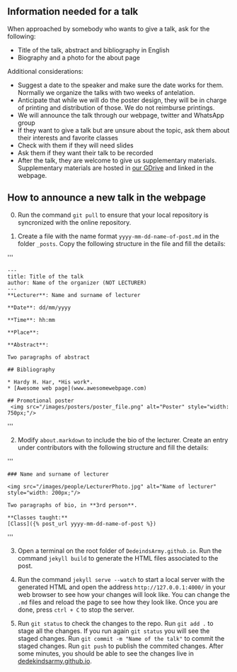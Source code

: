 
## Information needed for a talk

When approached by somebody who wants to give a talk, ask for the following:

* Title of the talk, abstract and bibliography in English
* Biography and a photo for the about page

Additional considerations:

* Suggest a date to the speaker and make sure the date works for them. Normally we organize the talks with two weeks of antelation.
* Anticipate that while we will do the poster design, they will be in charge of printing and distribution of those. We do not reimburse printings.
* We will announce the talk through our webpage, twitter and WhatsApp group
* If they want to give a talk but are unsure about the topic, ask them about their interests and favorite classes
* Check with them if they will need slides
* Ask them if they want their talk to be recorded
* After the talk, they are welcome to give us supplementary materials. Supplementary materials are hosted in [our GDrive](https://drive.google.com/drive/u/0/folders/0ByOY0ltwG6s-b3hmLVd2TXgwdkk) and linked in the webpage.

## How to announce a new talk in the webpage

0. Run the command `git pull` to ensure that your local repository is syncronized with the online repository.

1. Create a file with the name format `yyyy-mm-dd-name-of-post.md` in the folder `_posts`. Copy the following structure in the file and fill the details:

'''

	---
	title: Title of the talk
	author: Name of the organizer (NOT LECTURER)
	---
	**Lecturer**: Name and surname of lecturer

	**Date**: dd/mm/yyyy

	**Time**: hh:mm

	**Place**: 

	**Abstract**:

	Two paragraphs of abstract

	## Bibliography

	* Hardy H. Har, *His work*.
	* [Awesome web page](www.awesomewebpage.com)

	## Promotional poster
	 <img src="/images/posters/poster_file.png" alt="Poster" style="width: 750px;"/>

'''

2. Modify `about.markdown` to include the bio of the lecturer. Create an entry under contributors with the following structure and fill the details:

'''

	### Name and surname of lecturer

	<img src="/images/people/LecturerPhoto.jpg" alt="Name of lecturer" style="width: 200px;"/>

	Two paragraphs of bio, in **3rd person**.

	**Classes taught:**
	[Class]({% post_url yyyy-mm-dd-name-of-post %})

'''


3. Open a terminal on the root folder of `DedeindsArmy.github.io`. Run the command `jekyll build` to generate the HTML files associated to the post.

4. Run the command `jekyll serve --watch` to start a local server with the generated HTML and open the address `http://127.0.0.1:4000/` in your web browser to see how your changes will look like. You can change the `.md` files and reload the page to see how they look like. Once you are done, press `ctrl + C` to stop the server.

5. Run `git status` to check the changes to the repo. Run `git add .` to stage all the changes. If you run again `git status` you will see the staged changes. Run `git commit -m "Name of the talk"` to commit the staged changes. Run `git push` to publish the commited changes. After some minutes, you should be able to see the changes live in [dedekindsarmy.github.io](https://dedekindsarmy.github.io/).
